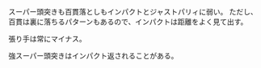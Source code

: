 スーパー頭突きも百貫落としもインパクトとジャストパリィに弱い。
ただし、百貫は裏に落ちるパターンもあるので、インパクトは距離をよく見て出す。

張り手は常にマイナス。

強スーパー頭突きはインパクト返されることがある。
